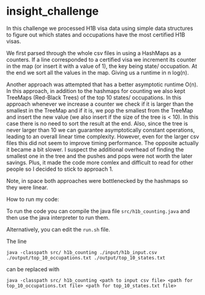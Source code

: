 # insight_challenge
In this challenge we processed H1B visa data using simple data structures to figure out which states and occupations have 
the most certified H1B visas.

We first parsed through the whole csv files in using a HashMaps as a counters. If a line corresponded to a certified visa we increment its counter in the map (or insert it with a value of 1), the key being state/ occupation. At the end we sort all the values in the map. Giving us a runtime in n log(n). 

Another approach was attempted that has a better asymptotic runtime O(n). In this approach, in addition to the hashmaps for counting we also kept TreeMaps (Red-Black Trees) of the top 10 states/ occupations. In this approach whenever we increase a counter we check if it is larger than the smallest in the TreeMap and if it is, we pop the smallest from the TreeMap and insert the new value (we also insert if the size of the tree is < 10). In this case there is no need to sort the result at the end. Also, since the tree is never larger than 10 we can guarantee asymptotically constant operations, leading to an overall linear time complexity. However, even for the larger csv files this did not seem to improve timing performance. The opposite actually it became a bit slower. I suspect the additional overhead of finding the smallest one in the tree and the pushes and pops were not worth the later savings. Plus, it made the code more comlex and difficult to read for other people so I decided to stick to approach 1.

Note, in space both approaches were bottlenecked by the hashmaps so they were linear.


How to run my code:

To run the code you can compile the java file `src/h1b_counting.java` and then use the java interpreter to run them.

Alternatively, you can edit the `run.sh` file.

The line 
```
java -classpath src/ h1b_counting ./input/h1b_input.csv ./output/top_10_occupations.txt ./output/top_10_states.txt
```

can be replaced with

```
java -classpath src/ h1b_counting <path to input csv file> <path for top_10_occupations.txt file> <path for top_10_states.txt file>
```


